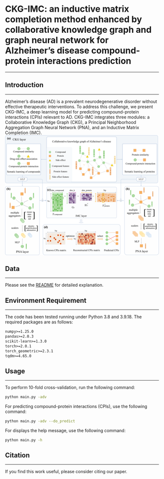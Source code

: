# CKG-IMC: an inductive matrix completion method enhanced by collaborative knowledge graph and graph neural network for Alzheimer’s disease compound-protein interactions prediction
----
## Introduction
---
Alzheimer’s disease (AD) is a prevalent neurodegenerative disorder without effective therapeutic interventions. To address this challenge, we present CKG-IMC, a deep learning model for predicting compound-protein interactions (CPIs) relevant to AD. CKG-IMC integrates three modules: a Collaborative Knowledge Graph (CKG), a Principal Neighborhood Aggregation Graph Neural Network (PNA), and an Inductive Matrix Completion (IMC).
![](./src/fig.jpg)

## Data
---
Please see the [README](./data/README.md) for detailed explanation.

## Environment Requirement
---
The code has been tested running under Python 3.8 and 3.9.18. The required packages are as follows:
```
numpy>=1.25.0
pandas>=2.0.3
scikit-learn>=1.3.0
torch>=2.0.1
torch_geometric>=2.3.1
tqdm>=4.65.0
```
## Usage
---
To perform 10-fold cross-validation, run the following command:
```bash
python main.py -adv
```

For predicting compound-protein interactions (CPIs), use the following command:
```bash
python main.py -adv --do_predict
```
For displays the help message, use the following command:
```bash
python main.py -h
```

## Citation
---
If you find this work useful, please consider citing our paper.

